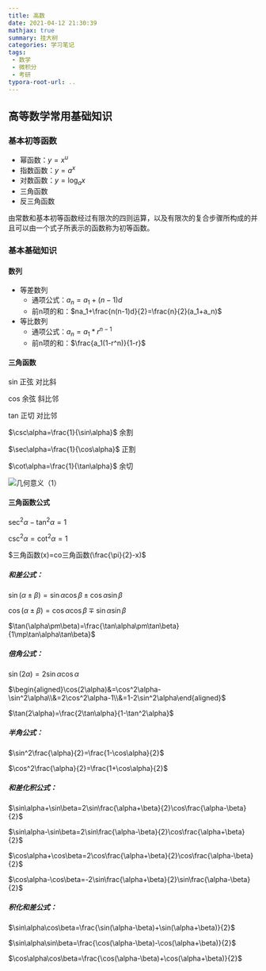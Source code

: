 ```yaml
---
title: 高数
date: 2021-04-12 21:30:39
mathjax: true
summary: 挂大树
categories: 学习笔记
tags:
 - 数学
 - 微积分
 - 考研
typora-root-url: ..
---
```


## 高等数学常用基础知识

### 基本初等函数

- 幂函数：$y=x^u$
- 指数函数：$y=a^x$
- 对数函数：$y=\log_ax$
- 三角函数
- 反三角函数

由常数和基本初等函数经过有限次的四则运算，以及有限次的复合步骤所构成的并且可以由一个式子所表示的函数称为初等函数。

### 基本基础知识

#### 数列

- 等差数列
  - 通项公式：$a_n=a_1+(n-1)d$
  - 前n项的和：$na_1+\frac{n(n-1)d}{2}=\frac{n}{2}(a_1+a_n)$
- 等比数列
  - 通项公式：$a_n=a_1*r^{n-1}$
  - 前n项的和：$\frac{a_1(1-r^n)}{1-r}$

#### 三角函数

sin 正弦 对比斜

cos 余弦 斜比邻

tan 正切  对比邻

$\csc\alpha=\frac{1}{\sin\alpha}$ 余割 

$\sec\alpha=\frac{1}{\cos\alpha}$ 正割

$\cot\alpha=\frac{1}{\tan\alpha}$ 余切 

![几何意义（1）](/images/calculus/image-20210412213745351.png)

#### 三角函数公式

$\sec^2\alpha-\tan^2\alpha=1$

$\csc^2\alpha=\cot^2\alpha=1$

$三角函数(x)=co三角函数(\frac{\pi}{2}-x)$

##### 和差公式：

$\sin(\alpha\pm\beta)=\sin\alpha\cos\beta\pm\cos\alpha\sin\beta$

$\cos(\alpha\pm\beta)=\cos\alpha\cos\beta\mp\sin\alpha\sin\beta$

$\tan(\alpha\pm\beta)=\frac{\tan\alpha\pm\tan\beta}{1\mp\tan\alpha\tan\beta}$

##### 倍角公式：

$\sin(2\alpha)=2\sin\alpha\cos\alpha$

$\begin{aligned}\cos(2\alpha)&=\cos^2\alpha-\sin^2\alpha\\&=2\cos^2\alpha-1\\&=1-2\sin^2\alpha\end{aligned}$

$\tan(2\alpha)=\frac{2\tan\alpha}{1-\tan^2\alpha}$

##### 半角公式：

$\sin^2\frac{\alpha}{2}=\frac{1-\cos\alpha}{2}$

$\cos^2\frac{\alpha}{2}=\frac{1+\cos\alpha}{2}$

##### 和差化积公式：

$\sin\alpha+\sin\beta=2\sin\frac{\alpha+\beta}{2}\cos\frac{\alpha-\beta}{2}$

$\sin\alpha-\sin\beta=2\sin\frac{\alpha-\beta}{2}\cos\frac{\alpha+\beta}{2}$

$\cos\alpha+\cos\beta=2\cos\frac{\alpha+\beta}{2}\cos\frac{\alpha-\beta}{2}$

$\cos\alpha-\cos\beta=-2\sin\frac{\alpha+\beta}{2}\sin\frac{\alpha-\beta}{2}$

##### 积化和差公式：

$\sin\alpha\cos\beta=\frac{\sin(\alpha-\beta)+\sin(\alpha+\beta)}{2}$

$\sin\alpha\sin\beta=\frac{\cos(\alpha-\beta)-\cos(\alpha+\beta)}{2}$

$\cos\alpha\cos\beta=\frac{\cos(\alpha-\beta)+\cos(\alpha+\beta)}{2}$



